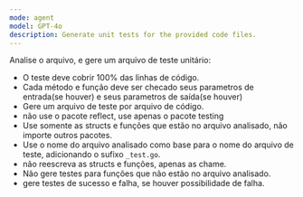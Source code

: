 ```yaml
---
mode: agent
model: GPT-4o
description: Generate unit tests for the provided code files.
---
```


Analise o arquivo, e gere um arquivo de teste unitário:

* O teste deve cobrir 100% das linhas de código.
* Cada método e função deve ser checado seus parametros de entrada(se houver) e seus parametros de saída(se houver)
* Gere um arquivo de teste por arquivo de código.
* não use o pacote reflect, use apenas o pacote testing
* Use somente as structs e funções que estão no arquivo analisado, não importe outros pacotes.
* Use o nome do arquivo analisado como base para o nome do arquivo de teste, adicionando o sufixo `_test.go`.
* não reescreva as structs e funções, apenas as chame.
* Não gere testes para funções que não estão no arquivo analisado.
* gere testes de sucesso e falha, se houver possibilidade de falha.